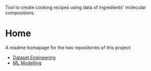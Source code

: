 Tool to create cooking recipes using data of ingredients' molecular compositions.

# Home

A readme homapage for the two repositories of this project:

- [Dataset Engineering](https://github.com/stephankostov/recipe-generator-dataset)
- [ML Modelling](https://github.com/stephankostov/recipe-generator-models)